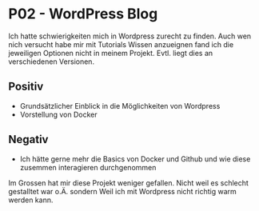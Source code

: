 # P02 - WordPress Blog

Ich hatte schwierigkeiten mich in Wordpress zurecht zu finden. Auch wen nich versucht habe mir mit Tutorials Wissen anzueignen fand ich die jeweiligen Optionen nicht in meinem Projekt. Evtl. liegt dies an verschiedenen Versionen. 

## Positiv
- Grundsätzlicher Einblick in die Möglichkeiten von Wordpress
- Vorstellung von Docker

## Negativ
- Ich hätte gerne mehr die Basics von Docker und Github und wie diese zusemmen interagieren durchgenommen

Im Grossen hat mir diese Projekt weniger gefallen. Nicht weil es schlecht gestalltet war o.Ä. sondern Weil ich mit Wordpress nicht richtig warm werden kann.